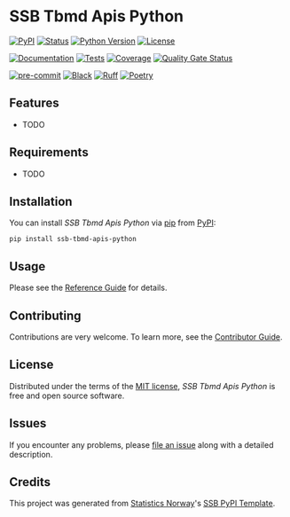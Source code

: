 # SSB Tbmd Apis Python

[![PyPI](https://img.shields.io/pypi/v/ssb-tbmd-apis-python.svg)][pypi status]
[![Status](https://img.shields.io/pypi/status/ssb-tbmd-apis-python.svg)][pypi status]
[![Python Version](https://img.shields.io/pypi/pyversions/ssb-tbmd-apis-python)][pypi status]
[![License](https://img.shields.io/pypi/l/ssb-tbmd-apis-python)][license]

[![Documentation](https://github.com/statisticsnorway/ssb-tbmd-apis-python/actions/workflows/docs.yml/badge.svg)][documentation]
[![Tests](https://github.com/statisticsnorway/ssb-tbmd-apis-python/actions/workflows/tests.yml/badge.svg)][tests]
[![Coverage](https://sonarcloud.io/api/project_badges/measure?project=statisticsnorway_ssb-tbmd-apis-python&metric=coverage)][sonarcov]
[![Quality Gate Status](https://sonarcloud.io/api/project_badges/measure?project=statisticsnorway_ssb-tbmd-apis-python&metric=alert_status)][sonarquality]

[![pre-commit](https://img.shields.io/badge/pre--commit-enabled-brightgreen?logo=pre-commit&logoColor=white)][pre-commit]
[![Black](https://img.shields.io/badge/code%20style-black-000000.svg)][black]
[![Ruff](https://img.shields.io/endpoint?url=https://raw.githubusercontent.com/astral-sh/ruff/main/assets/badge/v2.json)](https://github.com/astral-sh/ruff)
[![Poetry](https://img.shields.io/endpoint?url=https://python-poetry.org/badge/v0.json)][poetry]

[pypi status]: https://pypi.org/project/ssb-tbmd-apis-python/
[documentation]: https://statisticsnorway.github.io/ssb-tbmd-apis-python
[tests]: https://github.com/statisticsnorway/ssb-tbmd-apis-python/actions?workflow=Tests

[sonarcov]: https://sonarcloud.io/summary/overall?id=statisticsnorway_ssb-tbmd-apis-python
[sonarquality]: https://sonarcloud.io/summary/overall?id=statisticsnorway_ssb-tbmd-apis-python
[pre-commit]: https://github.com/pre-commit/pre-commit
[black]: https://github.com/psf/black
[poetry]: https://python-poetry.org/

## Features

- TODO

## Requirements

- TODO

## Installation

You can install _SSB Tbmd Apis Python_ via [pip] from [PyPI]:

```console
pip install ssb-tbmd-apis-python
```

## Usage

Please see the [Reference Guide] for details.

## Contributing

Contributions are very welcome.
To learn more, see the [Contributor Guide].

## License

Distributed under the terms of the [MIT license][license],
_SSB Tbmd Apis Python_ is free and open source software.

## Issues

If you encounter any problems,
please [file an issue] along with a detailed description.

## Credits

This project was generated from [Statistics Norway]'s [SSB PyPI Template].

[statistics norway]: https://www.ssb.no/en
[pypi]: https://pypi.org/
[ssb pypi template]: https://github.com/statisticsnorway/ssb-pypitemplate
[file an issue]: https://github.com/statisticsnorway/ssb-tbmd-apis-python/issues
[pip]: https://pip.pypa.io/

<!-- github-only -->

[license]: https://github.com/statisticsnorway/ssb-tbmd-apis-python/blob/main/LICENSE
[contributor guide]: https://github.com/statisticsnorway/ssb-tbmd-apis-python/blob/main/CONTRIBUTING.md
[reference guide]: https://statisticsnorway.github.io/ssb-tbmd-apis-python/reference.html
